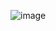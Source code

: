 ![image](https://github.com/UmairFaheem042/frontendmentor_challenges/assets/103030494/e64fdbbf-c6a3-4c97-b5d2-168461dad744)
